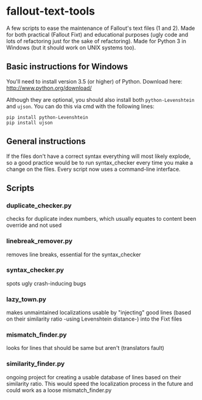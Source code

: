 # fallout-text-tools

A few scripts to ease the maintenance of Fallout's text files (1 and 2).
Made for both practical (Fallout Fixt) and educational purposes (ugly code and
lots of refactoring just for the sake of refactoring).
Made for Python 3 in Windows (but it should work on UNIX systems too).


## Basic instructions for Windows

You'll need to install version 3.5 (or higher) of Python.
Download here: http://www.python.org/download/

Although they are optional, you should also install both ```python-Levenshtein```
and ```ujson```. You can do this via cmd with the following lines:
```
pip install python-Levenshtein
pip install ujson
```


## General instructions

If the files don't have a correct syntax everything will most likely explode, so
a good practice would be to run syntax_checker every time you make a change on
the files. Every script now uses a command-line interface.


## Scripts

### duplicate_checker.py
checks for duplicate index numbers, which usually equates to content been
override and not used

### linebreak_remover.py
removes line breaks, essential for the syntax_checker

### syntax_checker.py
spots ugly crash-inducing bugs

### lazy_town.py
makes unmaintained localizations usable by "injecting" good lines (based on
their similarity ratio -using Levenshtein distance-) into the Fixt files

### mismatch_finder.py
looks for lines that should be same but aren't (translators fault)

### similarity_finder.py
ongoing project for creating a usable database of lines based on their
similarity ratio. This would speed the localization process in the future and
could work as a loose mismatch_finder.py
